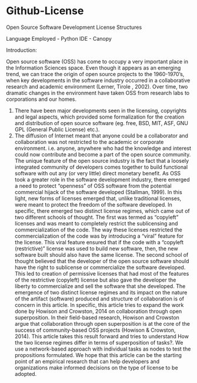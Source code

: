 # Github-License
Open Source Software Development License Structures

Language Employed - Python
IDE - Canopy

Introduction: 

Open source software (OSS) has come to occupy a very important place in the Information Sciences space. Even though it appears as an emerging trend, we can trace the origin of open source projects to the 1960-1970’s, when key developments in the software industry occurred in a collaborative research and academic environment (Lerner, Tirole , 2002). Over time, two dramatic changes in the environment have taken OSS from research labs to corporations and our homes. 
1)	There have been major developments seen in the licensing, copyrights and legal aspects, which provided some formalization for the creation and distribution of open source software (eg. free, BSD, MIT, ASF, GNU GPL (General Public License) etc.).   
2)	The diffusion of Internet meant that anyone could be a collaborator and collaboration was not restricted to the academic or corporate environment. i.e. anyone, anywhere who had the knowledge and interest could now contribute and become a part of the open source community. 
The unique feature of the open source industry is the fact that a loosely integrated community of developers comes together to build functional software with out any (or very little) direct monetary benefit.  As OSS took a greater role in the software development industry, there emerged a need to protect “openness” of OSS software from the potential commercial hijack of the software developed (Stallman, 1999). In this light, new forms of licenses emerged that, unlike traditional licenses, were meant to protect the freedom of the software developed. In specific, there emerged two distinct license regimes, which came out of two different schools of thought. The first was termed as “copyleft” licenses and was meant to completely restrict the sublicensing and commercialization of the code. The way these licenses restricted the commercialization of the code was by introducing a “viral” feature for the license. This viral feature ensured that if the code with a “copyleft (restrictive)” license was used to build new software, then, the new software built should also have the same license. The second school of thought believed that the developer of the open source software should have the right to sublicense or commercialize the software developed. This led to creation of permissive licenses that had most of the features of the restrictive (copyleft) license but also gave the developer the liberty to commercialize and sell the software that she developed. 
The emergence of two distinct license regimes and its impact on the nature of the artifact (software) produced and structure of collaboration is of concern in this article. In specific, this article tries to expand the work done by Howison and Crowston, 2014 on collaboration through open superposition. 
In their field-based research, Howison and Crowston argue that collaboration through open superposition is at the core of the success of community-based OSS projects (Howison & Crowston, 2014).  This article takes this result forward and tries to understand How the two license regimes differ in terms of superposition of tasks?. We use a network-based approach with individual tasks as nodes to test the propositions formulated. We hope that this article can be the starting point of an empirical research that can help developers and organizations make informed decisions on the type of license to be adopted. 


